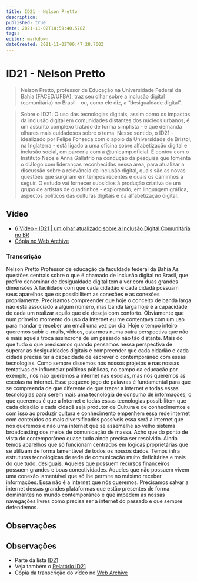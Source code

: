 ```yaml
---
title: ID21 - Nelson Pretto
description: 
published: true
date: 2021-11-02T18:59:40.578Z
tags: 
editor: markdown
dateCreated: 2021-11-02T00:47:28.760Z
---
```


# ID21 - Nelson Pretto

> Nelson Pretto, professor de Educação na Universidade Federal da Bahia (FACED/UFBA), traz seu olhar sobre a inclusão digital (comunitária) no Brasil - ou, como ele diz, a “desigualdade digital".  

> Sobre o ID21:
O uso das tecnologias digitais, assim como os impactos da inclusão digital em comunidades distantes dos núcleos urbanos, é um assunto complexo tratado de forma simplista - e que demanda olhares mais cuidadosos sobre o tema.
Nesse sentido, o ID21 - idealizado por Felipe Fonseca com o apoio da Universidade de Bristol, na Inglaterra - está ligado a uma oficina sobre alfabetização digital e inclusão social, em parceria com a @unicamp.oficial. E contou com o Instituto Neos e Anna Gallafrio na condução da pesquisa que fomenta o diálogo com lideranças reconhecidas nessa área, para atualizar a discussão sobre a relevância da inclusão digital, quais são as novas questões que surgiram em tempos recentes e quais os caminhos a seguir.
O estudo vai fornecer subsídios à produção criativa de um grupo de artistas de quadrinhos - explorando, em linguagem gráfica, aspectos políticos das culturas digitais e da alfabetização digital.  

## Vídeo

 - [6 Vídeo - ID21 | um olhar atualizado sobre a Inclusão Digital Comunitária no BR](https://www.youtube.com/watch?v=G6ADBFHgzHA)
 - [Cópia no Web Archive](https://archive.org/details/id21-videos/id21_nelson-pretto.mov)

### Transcrição 

Nelson Pretto
Professor de educação da faculdade federal da Bahia 
As questões centrais sobre o que é chamado de inclusão digital no Brasil, que prefiro denominar de desigualdade digital tem a ver com duas grandes dimensões 
A facilidade com que cada cidadão e cada cidadã possuam seus aparelhos que os possibilitem as conexões e as conexões propriamente. Precisamos compreender que hoje o conceito de banda larga não está associado a algum número, mas banda larga hoje é a capacidade de cada um realizar aquilo que ele deseja com conforto. Obviamente que num primeiro momento do uso da Internet eu me contentava com um uso para mandar e receber um email uma vez por dia. Hoje o tempo inteiro queremos subir e-mails, vídeos, estarmos numa outra perspectiva que não é mais aquela troca assíncrona de um passado não tão distante.
Mais do que tudo o que precisamos quando pensamos nessa perspectiva de superar as desigualdades digitais é compreender que cada cidadão e cada cidadã precisa ter a capacidade de escrever o contemporâneo com essas tecnologias. Como sempre dissemos nos nossos projetos e nas nossas tentativas de influenciar políticas públicas, no campo da educação por exemplo, nós não queremos a internet nas escolas, mas nós queremos as escolas na internet. Esse pequeno jogo de palavras é fundamental para que se compreenda de que diferente de que trazer a internet e todas essas tecnologias para serem mais uma tecnologia de consumo de informações, o que queremos é que a Internet e todas essas tecnologias possibilitem que cada cidadão e cada cidadã  seja produtor de Cultura e de conhecimentos e com isso ao produzir cultura e conhecimento empenhem essa rede internet com conteúdos os mais diversificados possíveis essa será a internet que nós queremos e não uma internet que se assemelhe ao velho sistema broadcasting dos meios de comunicação de massa. Acho que do ponto de vista do contemporâneo quase tudo ainda precisa ser resolvido. Ainda temos aparelhos que só funcionam centrados em lógicas proprietárias que se utilizam de forma lamentável de todos os nossos dados. Temos infra estruturas tecnológicas de rede de comunicação muito deficitárias e mais do que tudo, desiguais. Aqueles que possuem recursos financeiros possuem grandes e boas conectividades. Aqueles que não possuem vivem uma conexão lamentável que só lhe permite no máximo receber informações. Essa não é a internet que nós queremos. Precisamos salvar a internet dessas grandes plataformas que estão presentes de forma dominantes no mundo contemporâneo e que impedem as nossas navegações livres como precisa ser a internet do passado e que sempre defendemos.


## Observações

## Observações

 - Parte da lista [ID21](/listas/id21)
 - Veja também o [Relatório ID21](https://archive.org/details/ID21_0-5/video)
 - Cópia da transcrição do vídeo no [Web Archive](https://archive.org/details/transcricoes-inclusao-digital-critical-data-comics/Transcricao-Nelson-Pretto)